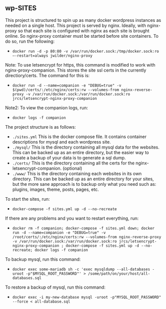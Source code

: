 wp-SITES
---

This project is structured to spin up as many docker wordpress instances as needed on a single host. 
This project is served by nginx. Ideally, with nginx-proxy so that each site is configured with nginx as each site is brought online. So nginx-proxy container must be started before site containers. To do so, run the following:
- `docker run -d -p 80:80 -v /var/run/docker.sock:/tmp/docker.sock:ro –-restart=always jwilder/nginx-proxy`

Note: To use letsencrypt for https, this command is modified to work with nginx-proxy-companion. This stores the site ssl certs in the currently directiory/certs. The command for this is:
- `docker run -d --name=companion -e "DEBUG=true" -v $(pwd)/certs/:/etc/nginx/certs:rw --volumes-from nginx-reverse-proxy -v /var/run/docker.sock:/var/run/docker.sock:ro jrcs/letsencrypt-nginx-proxy-companion`

Note2: To view the companion logs, run:
- `docker logs -f companion`

The project structure is as follows:

- `./sites.yml`
	This is the docker compose file. It contains container descriptions for mysql and each wordpress site.
- `./mysql/`
	This is the directory containing all mysql data for the websites. This can be backed up as an entire directory, but the easier way to create a backup of your data is to generate a sql dump.
- `./certs/`
	This is the directory containing all the certs for the nginx-letsencrypt-companion. (optional)
- `./www/`
	This is the directory containing each websites in its own directory. This can be backed up as an entire directory for your sites, but the more sane approach is to backup only what you need such as: plugins, images, theme, posts, pages, etc.

To start the sites, run: 
- `docker-compose -f sites.yml up -d --no-recreate`

If there are any problems and you want to restart everything, run:
- `docker rm -f companion; docker-compose -f sites.yml down; docker run -d --name=companion -e "DEBUG=true" -v /root/certs/:/etc/nginx/certs:rw --volumes-from nginx-reverse-proxy -v /var/run/docker.sock:/var/run/docker.sock:ro jrcs/letsencrypt-nginx-proxy-companion ; docker-compose -f sites.yml up -d --no-recreate; docker logs -f companion`

To backup mysql, run this command:
- `docker exec some-mariadb sh -c 'exec mysqldump --all-databases -uroot -p"$MYSQL_ROOT_PASSWORD"' > /some/path/on/your/host/all-databases.sql`

To restore a backup of mysql, run this command:
- `docker exec -i my-new-database mysql -uroot -p"MYSQL_ROOT_PASSWORD" --force < all-database.sql`
